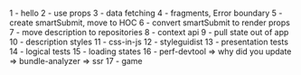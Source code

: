 1 - hello
2 - use props
3 - data fetching
4 - fragments, Error boundary
5 - create smartSubmit, move to HOC
6 - convert smartSubmit to render props
7 - move description to repositories
8 - context api
9 - pull state out of app
10 - description styles
11 - css-in-js
12 - styleguidist
13 - presentation tests
14 - logical tests
15 - loading states
16 - perf-devtool => why did you update => bundle-analyzer => ssr
17 - game
